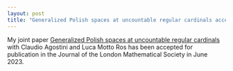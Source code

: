 ```yaml
---
layout: post
title: "Generalized Polish spaces at uncountable regular cardinals accepted for Journal of the London Mathematical Society"
---
```


My joint paper <a href="https://arxiv.org/pdf/2207.09199.pdf">Generalized Polish spaces at uncountable regular cardinals</a> with Claudio Agostini and Luca Motto Ros has been accepted for publication in the Journal of the London Mathematical Society in June 2023.
